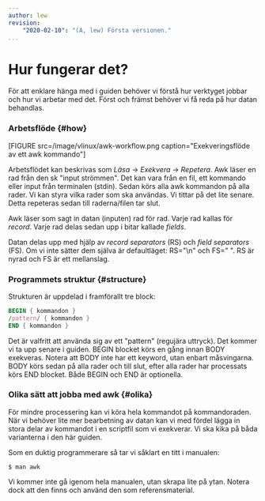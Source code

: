 ```yaml
---
author: lew
revision:
    "2020-02-10": "(A, lew) Första versionen."
...
```

Hur fungerar det?
=======================

För att enklare hänga med i guiden behöver vi förstå hur verktyget jobbar och hur vi arbetar med det. Först och främst behöver vi få reda på hur datan behandlas.



### Arbetsflöde {#how}

[FIGURE src=/image/vlinux/awk-workflow.png caption="Exekveringsflöde av ett awk kommando"]

Arbetsflödet kan beskrivas som *Läsa* -> *Exekvera* -> *Repetera*. Awk läser en rad från den sk "input strömmen". Det kan vara från en fil, ett kommando eller input från terminalen (stdin). Sedan körs alla awk kommandon på alla rader. Vi kan styra vilka rader som ska användas. Vi tittar på det lite senare. Detta repeteras sedan till raderna/filen tar slut.

Awk läser som sagt in datan (inputen) rad för rad. Varje rad kallas för *record*. Varje rad delas sedan upp i bitar kallade *fields*.

Datan delas upp med hjälp av *record separators* (RS) och *field separators* (FS). Om vi inte sätter dem själva är defaultläget: RS="\n" och FS=" ". RS är nyrad och FS är ett mellanslag.



### Programmets struktur {#structure}

Strukturen är uppdelad i framförallt tre block:

```awk
BEGIN { kommandon }
/pattern/ { kommandon }
END { kommandon }
```

Det är valfritt att använda sig av ett "pattern" (regujära uttryck). Det kommer vi ta upp senare i guiden.
BEGIN blocket körs en gång innan BODY exekveras. Notera att BODY inte har ett keyword, utan enbart måsvingarna. BODY körs sedan på alla rader och till slut, efter alla rader har processats körs END blocket. Både BEGIN och END är optionella.




### Olika sätt att jobba med awk {#olika}

För mindre processering kan vi köra hela kommandot på kommandoraden. När vi behöver lite mer bearbetning av datan kan vi med fördel lägga in stora delar av kommandot i en scriptfil som vi exekverar. Vi ska kika på båda varianterna i den här guiden.

Som en duktig programmerare så tar vi såklart en titt i manualen:

```
$ man awk
```

Vi kommer inte gå igenom hela manualen, utan skrapa lite på ytan. Notera dock att den finns och använd den som referensmaterial.
